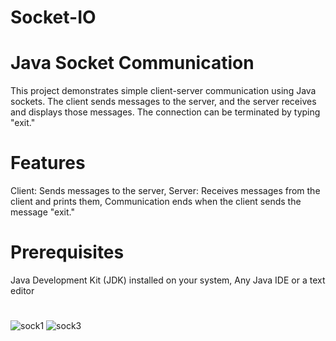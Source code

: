 # Socket-IO
#
# Java Socket Communication
This project demonstrates simple client-server communication using Java sockets. The client sends messages to the server, and the server receives and displays those messages. The connection can be terminated by typing "exit."

# Features
Client: Sends messages to the server, 
Server: Receives messages from the client and prints them,
Communication ends when the client sends the message "exit."

# Prerequisites
Java Development Kit (JDK) installed on your system, 
Any Java IDE or a text editor
#
![sock1](https://github.com/user-attachments/assets/24b24da3-ed39-4527-afe5-f2605a509575)
![sock3](https://github.com/user-attachments/assets/8247526a-56c5-4fee-96e8-875c8fd4bfd5)


